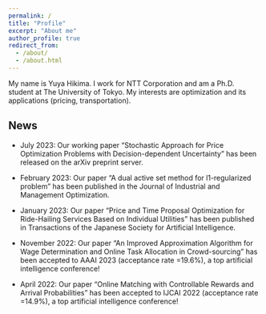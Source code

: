 ```yaml
---
permalink: /
title: "Profile"
excerpt: "About me"
author_profile: true
redirect_from: 
  - /about/
  - /about.html
---
```


My name is Yuya Hikima. I work for NTT Corporation and am a Ph.D. student at The University of Tokyo.
My interests are optimization and its applications (pricing, transportation).

## News
- July 2023: Our working paper “Stochastic Approach for Price Optimization Problems with Decision-dependent Uncertainty” has been released on the arXiv preprint server.

- February 2023: Our paper “A dual active set method for l1-regularized problem” has been published in the Journal of Industrial and Management Optimization.

- January 2023: Our paper “Price and Time Proposal Optimization for Ride-Hailing Services Based on Individual Utilities” has been published in Transactions of the Japanese Society for Artificial Intelligence.

- November 2022: Our paper “An Improved Approximation Algorithm for Wage Determination and Online Task Allocation in Crowd-sourcing” has been accepted to AAAI 2023 (acceptance rate =19.6%), a top artificial intelligence conference! 

- April 2022: Our paper “Online Matching with Controllable Rewards and Arrival Probabilities” has been accepted to IJCAI 2022 (acceptance rate =14.9%), a top artificial intelligence conference!
